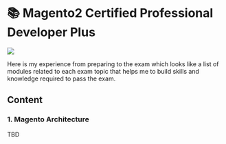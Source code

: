 <p align="center">
    <h1>📚 Magento2 Certified Professional Developer Plus</h1>
    <img src="https://img.shields.io/badge/WIP-Work%20In%20Progress-yellow.svg" />
</p>

Here is my experience from preparing to the exam which looks like a list of modules related to each exam topic that helps me to build skills and knowledge required to pass the exam.

## Content

### 1. Magento Architecture

TBD
